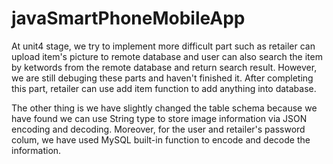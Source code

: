 # javaSmartPhoneMobileApp

At unit4 stage, we try to implement more difficult part such as retailer can upload item's picture to remote database and user can also search the item by ketwords from the remote database and return search result. However, we are still debuging these parts and haven't finished it. After completing this part, retailer can use add item function to add anything into database.

The other thing is we have slightly changed the table schema because we have found we can use String type to store image information via JSON encoding and decoding. Moreover, for the user and retailer's password colum, we have used MySQL built-in function to encode and decode the information.



